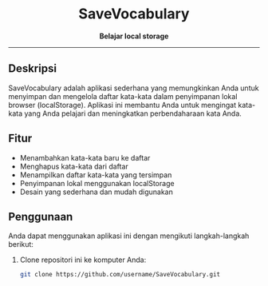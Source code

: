 <div align="center">
  <h1>SaveVocabulary</h1>

  <p>
    <b>Belajar local storage</b>
  </p>
</div>

---

## Deskripsi

SaveVocabulary adalah aplikasi sederhana yang memungkinkan Anda untuk menyimpan dan mengelola daftar kata-kata dalam penyimpanan lokal browser (localStorage). Aplikasi ini membantu Anda untuk mengingat kata-kata yang Anda pelajari dan meningkatkan perbendaharaan kata Anda.

## Fitur

- Menambahkan kata-kata baru ke daftar
- Menghapus kata-kata dari daftar
- Menampilkan daftar kata-kata yang tersimpan
- Penyimpanan lokal menggunakan localStorage
- Desain yang sederhana dan mudah digunakan

## Penggunaan

Anda dapat menggunakan aplikasi ini dengan mengikuti langkah-langkah berikut:

1. Clone repositori ini ke komputer Anda:

   ```bash
   git clone https://github.com/username/SaveVocabulary.git
